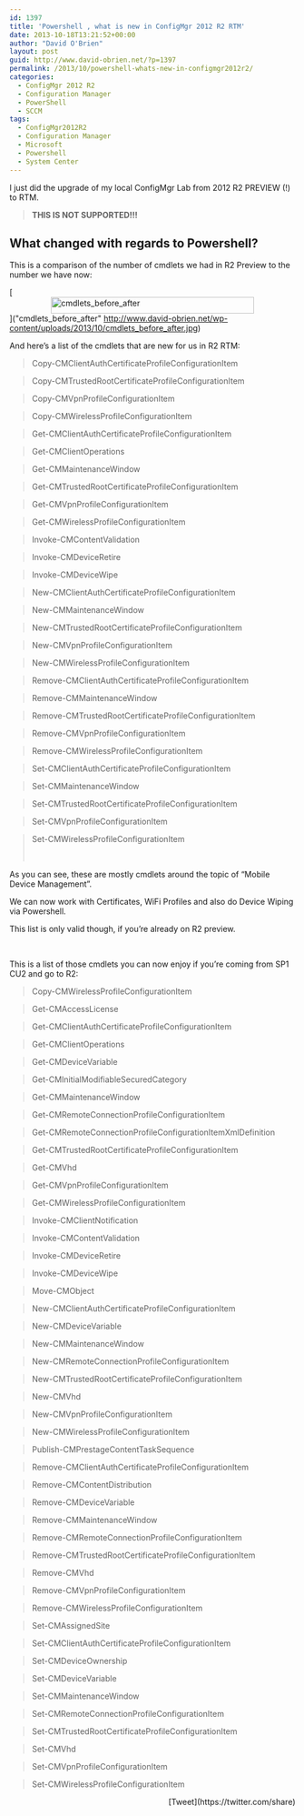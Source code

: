 ```yaml
---
id: 1397
title: 'Powershell , what is new in ConfigMgr 2012 R2 RTM'
date: 2013-10-18T13:21:52+00:00
author: "David O'Brien"
layout: post
guid: http://www.david-obrien.net/?p=1397
permalink: /2013/10/powershell-whats-new-in-configmgr2012r2/
categories:
  - ConfigMgr 2012 R2
  - Configuration Manager
  - PowerShell
  - SCCM
tags:
  - ConfigMgr2012R2
  - Configuration Manager
  - Microsoft
  - Powershell
  - System Center
---
```

I just did the upgrade of my local ConfigMgr Lab from 2012 R2 PREVIEW (!) to RTM.

> **THIS IS NOT SUPPORTED!!!**

## What changed with regards to Powershell?

This is a comparison of the number of cmdlets we had in R2 Preview to the number we have now:

[<img style="float: none; margin-left: auto; display: block; margin-right: auto; border-width: 0px;" title="cmdlets_before_after" alt="cmdlets_before_after" src="http://www.david-obrien.net/wp-content/uploads/2013/10/cmdlets_before_after_thumb.jpg" width="358" height="29" border="0" />]("cmdlets_before_after" http://www.david-obrien.net/wp-content/uploads/2013/10/cmdlets_before_after.jpg)

And here’s a list of the cmdlets that are new for us in R2 RTM:

> Copy-CMClientAuthCertificateProfileConfigurationItem

> Copy-CMTrustedRootCertificateProfileConfigurationItem

> Copy-CMVpnProfileConfigurationItem

> Copy-CMWirelessProfileConfigurationItem

> Get-CMClientAuthCertificateProfileConfigurationItem

> Get-CMClientOperations

> Get-CMMaintenanceWindow

> Get-CMTrustedRootCertificateProfileConfigurationItem

> Get-CMVpnProfileConfigurationItem

> Get-CMWirelessProfileConfigurationItem

> Invoke-CMContentValidation

> Invoke-CMDeviceRetire

> Invoke-CMDeviceWipe

> New-CMClientAuthCertificateProfileConfigurationItem

> New-CMMaintenanceWindow

> New-CMTrustedRootCertificateProfileConfigurationItem

> New-CMVpnProfileConfigurationItem

> New-CMWirelessProfileConfigurationItem

> Remove-CMClientAuthCertificateProfileConfigurationItem

> Remove-CMMaintenanceWindow

> Remove-CMTrustedRootCertificateProfileConfigurationItem

> Remove-CMVpnProfileConfigurationItem

> Remove-CMWirelessProfileConfigurationItem

> Set-CMClientAuthCertificateProfileConfigurationItem

> Set-CMMaintenanceWindow

> Set-CMTrustedRootCertificateProfileConfigurationItem

> Set-CMVpnProfileConfigurationItem

> Set-CMWirelessProfileConfigurationItem
>
> &nbsp;

As you can see, these are mostly cmdlets around the topic of “Mobile Device Management”.

We can now work with Certificates, WiFi Profiles and also do Device Wiping via Powershell.

This list is only valid though, if you’re already on R2 preview.

&nbsp;

This is a list of those cmdlets you can now enjoy if you’re coming from SP1 CU2 and go to R2:

> Copy-CMWirelessProfileConfigurationItem

> Get-CMAccessLicense

> Get-CMClientAuthCertificateProfileConfigurationItem

> Get-CMClientOperations

> Get-CMDeviceVariable

> Get-CMInitialModifiableSecuredCategory

> Get-CMMaintenanceWindow

> Get-CMRemoteConnectionProfileConfigurationItem

> Get-CMRemoteConnectionProfileConfigurationItemXmlDefinition

> Get-CMTrustedRootCertificateProfileConfigurationItem

> Get-CMVhd

> Get-CMVpnProfileConfigurationItem

> Get-CMWirelessProfileConfigurationItem

> Invoke-CMClientNotification

> Invoke-CMContentValidation

> Invoke-CMDeviceRetire

> Invoke-CMDeviceWipe

> Move-CMObject

> New-CMClientAuthCertificateProfileConfigurationItem

> New-CMDeviceVariable

> New-CMMaintenanceWindow

> New-CMRemoteConnectionProfileConfigurationItem

> New-CMTrustedRootCertificateProfileConfigurationItem

> New-CMVhd

> New-CMVpnProfileConfigurationItem

> New-CMWirelessProfileConfigurationItem

> Publish-CMPrestageContentTaskSequence

> Remove-CMClientAuthCertificateProfileConfigurationItem

> Remove-CMContentDistribution

> Remove-CMDeviceVariable

> Remove-CMMaintenanceWindow

> Remove-CMRemoteConnectionProfileConfigurationItem

> Remove-CMTrustedRootCertificateProfileConfigurationItem

> Remove-CMVhd

> Remove-CMVpnProfileConfigurationItem

> Remove-CMWirelessProfileConfigurationItem

> Set-CMAssignedSite

> Set-CMClientAuthCertificateProfileConfigurationItem

> Set-CMDeviceOwnership

> Set-CMDeviceVariable

> Set-CMMaintenanceWindow

> Set-CMRemoteConnectionProfileConfigurationItem

> Set-CMTrustedRootCertificateProfileConfigurationItem

> Set-CMVhd

> Set-CMVpnProfileConfigurationItem

> Set-CMWirelessProfileConfigurationItem

<div style="float: right; margin-left: 10px;">
  [Tweet](https://twitter.com/share)
</div>


